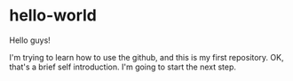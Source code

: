 # hello-world
Hello guys! 

I'm trying to learn how to use the github, and this is my first repository.
OK, that's a brief self introduction. 
I'm going to start the next step.
